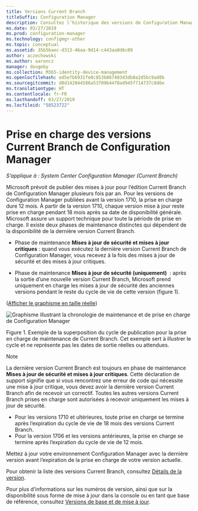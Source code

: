 ```yaml
---
title: Versions Current Branch
titleSuffix: Configuration Manager
description: Consultez l’historique des versions de Configuration Manager, puis découvrez les phases de service proposées.
ms.date: 03/27/2019
ms.prod: configuration-manager
ms.technology: configmgr-other
ms.topic: conceptual
ms.assetid: 35b5baec-d313-46aa-9d14-c443aa0d6c09
author: aczechowski
ms.author: aaroncz
manager: dougeby
ms.collection: M365-identity-device-management
ms.openlocfilehash: ed5e7b6931fe8c853b867483d3db8a2d5bc9ad8b
ms.sourcegitcommit: d8d142044586a53709b4478ad945f714737c8d6e
ms.translationtype: HT
ms.contentlocale: fr-FR
ms.lasthandoff: 03/27/2019
ms.locfileid: "58523722"
---
```

# <a name="support-for-configuration-manager-current-branch-versions"></a>Prise en charge des versions Current Branch de Configuration Manager

*S’applique à : System Center Configuration Manager (Current Branch)*

Microsoft prévoit de publier des mises à jour pour l’édition Current Branch de Configuration Manager plusieurs fois par an. Pour les versions de Configuration Manager publiées avant la version 1710, la prise en charge dure 12 mois. À partir de la version 1710, chaque version mise à jour reste prise en charge pendant 18 mois après sa date de disponibilité générale. Microsoft assure un support technique pour toute la période de prise en charge. Il existe deux phases de maintenance distinctes qui dépendent de la disponibilité de la dernière version Current Branch.  

- Phase de maintenance **Mises à jour de sécurité et mises à jour critiques** : quand vous exécutez la dernière version Current Branch de Configuration Manager, vous recevez à la fois des mises à jour de sécurité et des mises à jour critiques.  

- Phase de maintenance **Mises à jour de sécurité (uniquement)**  : après la sortie d’une nouvelle version Current Branch, Microsoft prend uniquement en charge les mises à jour de sécurité des anciennes versions pendant le reste du cycle de vie de cette version (figure 1).  

([Afficher le graphisme en taille réelle](media/CM_Servicing_support_timeline1.png))

![Graphisme illustrant la chronologie de maintenance et de prise en charge de Configuration Manager](media/CM_Servicing_support_timeline1.png)  

Figure 1. Exemple de la superposition du cycle de publication pour la prise en charge de maintenance de Current Branch. Cet exemple sert à illustrer le cycle et ne représente pas les dates de sortie réelles ou attendues.

> [!NOTE]  
>  La dernière version Current Branch est toujours en phase de maintenance **Mises à jour de sécurité et mises à jour critiques**. Cette déclaration de support signifie que si vous rencontrez une erreur de code qui nécessite une mise à jour critique, vous devez avoir la dernière version Current Branch afin de recevoir un correctif. Toutes les autres versions Current Branch prises en charge sont autorisées à recevoir uniquement les mises à jour de sécurité.
> - Pour les versions 1710 et ultérieures, toute prise en charge se termine après l’expiration du cycle de vie de 18 mois des versions Current Branch.
> - Pour la version 1706 et les versions antérieures, la prise en charge se termine après l’expiration du cycle de vie de 12 mois.
> 
> Mettez à jour votre environnement Configuration Manager avec la dernière version avant l’expiration de la prise en charge de votre version actuelle.

Pour obtenir la liste des versions Current Branch, consultez [Détails de la version](/sccm/core/servers/manage/updates#version-details).

Pour plus d’informations sur les numéros de version, ainsi que sur la disponibilité sous forme de mise à jour dans la console ou en tant que base de référence, consultez [Versions de base et de mise à jour](/sccm/core/servers/manage/updates#a-namebkmkbaselinesa-baseline-and-update-versions).
